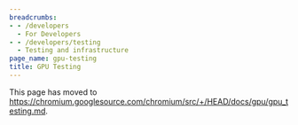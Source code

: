 ```yaml
---
breadcrumbs:
- - /developers
  - For Developers
- - /developers/testing
  - Testing and infrastructure
page_name: gpu-testing
title: GPU Testing
---
```


This page has moved to
<https://chromium.googlesource.com/chromium/src/+/HEAD/docs/gpu/gpu_testing.md>.

